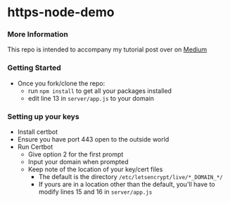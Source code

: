 # https-node-demo

### More Information
This repo is intended to accompany my tutorial post over on [Medium]()

### Getting Started
- Once you fork/clone the repo:
  - run `npm install` to get all your packages installed
  - edit line 13 in `server/app.js` to your domain

### Setting up your keys
- Install certbot
- Ensure you have port 443 open to the outside world
- Run Certbot
  - Give option 2 for the first prompt
  - Input your domain when prompted
  - Keep note of the location of your key/cert files
    - The default is the directory `/etc/letsencrypt/live/*_DOMAIN_*/`
    - If yours are in a location other than the default, you'll have to modify lines 15 and 16 in `server/app.js`